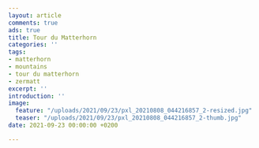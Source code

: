 ```yaml
---
layout: article
comments: true
ads: true
title: Tour du Matterhorn
categories: ''
tags:
- matterhorn
- mountains
- tour du matterhorn
- zermatt
excerpt: ''
introduction: ''
image:
  feature: "/uploads/2021/09/23/pxl_20210808_044216857_2-resized.jpg"
  teaser: "/uploads/2021/09/23/pxl_20210808_044216857_2-thumb.jpg"
date: 2021-09-23 00:00:00 +0200

---
```


